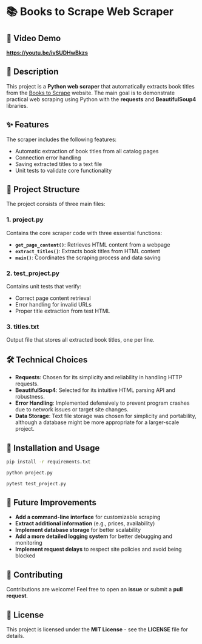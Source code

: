 # 📚 Books to Scrape Web Scraper

## 🎥 Video Demo
**https://youtu.be/ivSUDHwBkzs**

## 📝 Description
This project is a **Python web scraper** that automatically extracts book titles from the [Books to Scrape](https://books.toscrape.com) website. The main goal is to demonstrate practical web scraping using Python with the **requests** and **BeautifulSoup4** libraries.

## ✨ Features
The scraper includes the following features:
- Automatic extraction of book titles from all catalog pages
- Connection error handling
- Saving extracted titles to a text file
- Unit tests to validate core functionality

## 📁 Project Structure
The project consists of three main files:

### 1. **project.py**
Contains the core scraper code with three essential functions:
- **`get_page_content()`**: Retrieves HTML content from a webpage
- **`extract_titles()`**: Extracts book titles from HTML content
- **`main()`**: Coordinates the scraping process and data saving

### 2. **test_project.py**
Contains unit tests that verify:
- Correct page content retrieval
- Error handling for invalid URLs
- Proper title extraction from test HTML

### 3. **titles.txt**
Output file that stores all extracted book titles, one per line.

## 🛠️ Technical Choices
- **Requests**: Chosen for its simplicity and reliability in handling HTTP requests.
- **BeautifulSoup4**: Selected for its intuitive HTML parsing API and robustness.
- **Error Handling**: Implemented defensively to prevent program crashes due to network issues or target site changes.
- **Data Storage**: Text file storage was chosen for simplicity and portability, although a database might be more appropriate for a larger-scale project.

## 🚀 Installation and Usage
```bash
pip install -r requirements.txt
```
```bash
python project.py
```
```bash
pytest test_project.py
```
## 🔮 Future Improvements
- **Add a command-line interface** for customizable scraping
- **Extract additional information** (e.g., prices, availability)
- **Implement database storage** for better scalability
- **Add a more detailed logging system** for better debugging and monitoring
- **Implement request delays** to respect site policies and avoid being blocked

## 🤝 Contributing
Contributions are welcome! Feel free to open an **issue** or submit a **pull request**.

## 📄 License
This project is licensed under the **MIT License** - see the **LICENSE** file for details.
